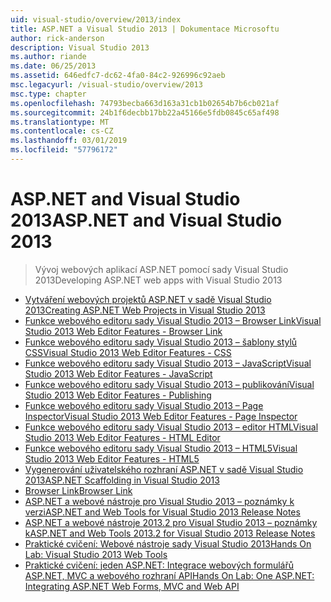```yaml
---
uid: visual-studio/overview/2013/index
title: ASP.NET a Visual Studio 2013 | Dokumentace Microsoftu
author: rick-anderson
description: Visual Studio 2013
ms.author: riande
ms.date: 06/25/2013
ms.assetid: 646edfc7-dc62-4fa0-84c2-926996c92aeb
msc.legacyurl: /visual-studio/overview/2013
msc.type: chapter
ms.openlocfilehash: 74793becba663d163a31cb1b02654b7b6cb021af
ms.sourcegitcommit: 24b1f6decbb17bb22a45166e5fdb0845c65af498
ms.translationtype: MT
ms.contentlocale: cs-CZ
ms.lasthandoff: 03/01/2019
ms.locfileid: "57796172"
---
```

<a name="aspnet-and-visual-studio-2013"></a><span data-ttu-id="64c2e-103">ASP.NET and Visual Studio 2013</span><span class="sxs-lookup"><span data-stu-id="64c2e-103">ASP.NET and Visual Studio 2013</span></span>
====================
> <span data-ttu-id="64c2e-104">Vývoj webových aplikací ASP.NET pomocí sady Visual Studio 2013</span><span class="sxs-lookup"><span data-stu-id="64c2e-104">Developing ASP.NET web apps with Visual Studio 2013</span></span>


- [<span data-ttu-id="64c2e-105">Vytváření webových projektů ASP.NET v sadě Visual Studio 2013</span><span class="sxs-lookup"><span data-stu-id="64c2e-105">Creating ASP.NET Web Projects in Visual Studio 2013</span></span>](creating-web-projects-in-visual-studio.md)
- [<span data-ttu-id="64c2e-106">Funkce webového editoru sady Visual Studio 2013 – Browser Link</span><span class="sxs-lookup"><span data-stu-id="64c2e-106">Visual Studio 2013 Web Editor Features - Browser Link</span></span>](visual-studio-2013-web-editor-features-browser-link.md)
- [<span data-ttu-id="64c2e-107">Funkce webového editoru sady Visual Studio 2013 – šablony stylů CSS</span><span class="sxs-lookup"><span data-stu-id="64c2e-107">Visual Studio 2013 Web Editor Features - CSS</span></span>](visual-studio-2013-web-editor-features-css.md)
- [<span data-ttu-id="64c2e-108">Funkce webového editoru sady Visual Studio 2013 – JavaScript</span><span class="sxs-lookup"><span data-stu-id="64c2e-108">Visual Studio 2013 Web Editor Features - JavaScript</span></span>](visual-studio-2013-web-editor-features-javascript.md)
- [<span data-ttu-id="64c2e-109">Funkce webového editoru sady Visual Studio 2013 – publikování</span><span class="sxs-lookup"><span data-stu-id="64c2e-109">Visual Studio 2013 Web Editor Features - Publishing</span></span>](visual-studio-2013-web-editor-features-publishing.md)
- [<span data-ttu-id="64c2e-110">Funkce webového editoru sady Visual Studio 2013 – Page Inspector</span><span class="sxs-lookup"><span data-stu-id="64c2e-110">Visual Studio 2013 Web Editor Features - Page Inspector</span></span>](visual-studio-2013-web-editor-features-page-inspector.md)
- [<span data-ttu-id="64c2e-111">Funkce webového editoru sady Visual Studio 2013 – editor HTML</span><span class="sxs-lookup"><span data-stu-id="64c2e-111">Visual Studio 2013 Web Editor Features - HTML Editor</span></span>](visual-studio-2013-web-editor-features-html-editor.md)
- [<span data-ttu-id="64c2e-112">Funkce webového editoru sady Visual Studio 2013 – HTML5</span><span class="sxs-lookup"><span data-stu-id="64c2e-112">Visual Studio 2013 Web Editor Features - HTML5</span></span>](visual-studio-2013-web-editor-features-html5.md)
- [<span data-ttu-id="64c2e-113">Vygenerování uživatelského rozhraní ASP.NET v sadě Visual Studio 2013</span><span class="sxs-lookup"><span data-stu-id="64c2e-113">ASP.NET Scaffolding in Visual Studio 2013</span></span>](aspnet-scaffolding-overview.md)
- [<span data-ttu-id="64c2e-114">Browser Link</span><span class="sxs-lookup"><span data-stu-id="64c2e-114">Browser Link</span></span>](using-browser-link.md)
- [<span data-ttu-id="64c2e-115">ASP.NET a webové nástroje pro Visual Studio 2013 – poznámky k verzi</span><span class="sxs-lookup"><span data-stu-id="64c2e-115">ASP.NET and Web Tools for Visual Studio 2013 Release Notes</span></span>](release-notes.md)
- [<span data-ttu-id="64c2e-116">ASP.NET a webové nástroje 2013.2 pro Visual Studio 2013 – poznámky k</span><span class="sxs-lookup"><span data-stu-id="64c2e-116">ASP.NET and Web Tools 2013.2 for Visual Studio 2013 Release Notes</span></span>](aspnet-and-web-tools-20132-preview-for-visual-studio-2013-release-notes.md)
- [<span data-ttu-id="64c2e-117">Praktické cvičení: Webové nástroje sady Visual Studio 2013</span><span class="sxs-lookup"><span data-stu-id="64c2e-117">Hands On Lab: Visual Studio 2013 Web Tools</span></span>](visual-studio-2013-web-tools.md)
- [<span data-ttu-id="64c2e-118">Praktické cvičení: jeden ASP.NET: Integrace webových formulářů ASP.NET, MVC a webového rozhraní API</span><span class="sxs-lookup"><span data-stu-id="64c2e-118">Hands On Lab: One ASP.NET: Integrating ASP.NET Web Forms, MVC and Web API</span></span>](one-aspnet-integrating-aspnet-web-forms-mvc-and-web-api.md)
